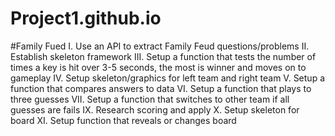 # Project1.github.io


#Family Fued
I.    Use an API to extract Family Feud questions/problems
II.   Establish skeleton framework
III.  Setup a function that tests the number of times a key is hit over 3-5 seconds, the most is winner and moves on to gameplay
IV.   Setup skeleton/graphics for left team and right team
V.    Setup a function that compares answers to data
VI.   Setup a function that plays to three guesses
VII.  Setup a function that switches to other team if all guesses are fails
IX.   Research scoring and apply
X.    Setup skeleton for board
XI.   Setup function that reveals or changes board
